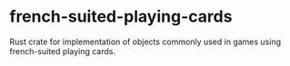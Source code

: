 # french-suited-playing-cards
Rust crate for implementation of objects commonly used in games using french-suited playing cards.
